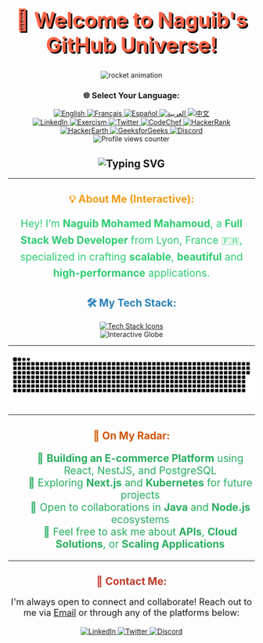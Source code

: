 <h1 align="center" style="font-weight: bold; color: #ff6347; font-size: 3em; text-shadow: 3px 3px #000;">🚀 Welcome to Naguib's GitHub Universe!</h1>

<div id="header" align="center">
  <!-- Rocket animation -->
  <img src="https://media.giphy.com/media/3oKIPnAiaMCws8nOsE/giphy.gif" width="200" alt="rocket animation" />
  
  <!-- Language Buttons -->
  <h3 align="center">🌐 Select Your Language:</h3>
  <div id="language-buttons" align="center">
    <a href="README.md">
      <img src="https://img.shields.io/badge/🇬🇧-English-blue" alt="English" />
    </a>
    <a href="README.fr.md">
      <img src="https://img.shields.io/badge/🇫🇷-Français-blue" alt="Français" />
    </a>
    <a href="README.es.md">
      <img src="https://img.shields.io/badge/🇪🇸-Español-yellow" alt="Español" />
    </a>
    <a href="README.ar.md">
      <img src="https://img.shields.io/badge/🇸🇦-العربية-green" alt="العربية" />
    </a>
    <a href="README.zh.md">
      <img src="https://img.shields.io/badge/🇨🇳-中文-red" alt="中文" />
    </a>
  </div>

  <!-- Social Media Badges -->
  <div id="badges" align="center">
    <a href="https://www.linkedin.com/in/naguib-med/" target="_blank">
      <img src="https://img.shields.io/badge/LinkedIn-0077B5?style=for-the-badge&logo=linkedin&logoColor=white" alt="LinkedIn" />
    </a>
    <a href="https://exercism.org/profiles/Naguib/" target="_blank">
      <img src="https://d24y9kuxp2d7l2.cloudfront.net/assets/icons/exercism-with-logo-black-b427c06c6a068ba9f391734115e4d22dfa876d1d.svg" alt="Exercism" />
    </a>
    <a href="https://twitter.com/NaguibMohamed11" target="_blank">
      <img src="https://img.shields.io/badge/Twitter-1DA1F2?style=for-the-badge&logo=twitter&logoColor=white" alt="Twitter" />
    </a>
    <a href="https://www.codechef.com/users/naguibmed" target="_blank">
      <img src="https://img.shields.io/badge/CodeChef-5B4638?style=for-the-badge&logo=codechef&logoColor=white" alt="CodeChef" />
    </a>
    <a href="https://www.hackerrank.com/moma_naguib" target="_blank">
      <img src="https://img.shields.io/badge/HackerRank-2EC866?style=for-the-badge&logo=hackerrank&logoColor=white" alt="HackerRank" />
    </a>
    <a href="https://www.hackerearth.com/@moma.naguib" target="_blank">
      <img src="https://img.shields.io/badge/HackerEarth-323754?style=for-the-badge&logo=hackerearth&logoColor=white" alt="HackerEarth" />
    </a>
    <a href="https://auth.geeksforgeeks.org/user/momanaf7ug/" target="_blank">
      <img src="https://img.shields.io/badge/GeeksforGeeks-0F9D58?style=for-the-badge&logo=geeksforgeeks&logoColor=white" alt="GeeksforGeeks" />
    </a>
    <a href="Buigan#0001">
      <img src="https://img.shields.io/badge/Discord-7289DA?style=for-the-badge&logo=discord&logoColor=white" alt="Discord" />
    </a>
  </div>
  
  <!-- Profile View Counter -->
  <img src="https://komarev.com/ghpvc/?username=naguib-med&style=flat-square&color=blue" alt="Profile views counter" />
  
  <!-- Custom Welcome Animation -->
  <h2 align="center">
    <img src="https://readme-typing-svg.herokuapp.com?font=Monoton&size=24&duration=5000&color=F75C7E&center=true&vCenter=true&lines=Welcome+to+My+Creative+Hub!" alt="Typing SVG" />
  </h2>
</div>

---

<h2 align="center" style="color: #f39c12;">💡 About Me (Interactive):</h2>

<p align="center" style="font-size: 1.5em; color: #2ecc71; line-height: 1.6;">
  Hey! I’m <strong>Naguib Mohamed Mahamoud</strong>, a <strong>Full Stack Web Developer</strong> from Lyon, France 🇫🇷, specialized in crafting <strong>scalable</strong>, <strong>beautiful</strong> and <strong>high-performance</strong> applications.
</p>

<h2 align="center" style="color: #2980b9;">🛠️ My Tech Stack:</h2>

<!-- Skill Icons with Animation Effect -->
<div align="center">
  <a href="https://skillicons.dev" target="_blank">
    <img src="https://skillicons.dev/icons?i=html,css,js,ts,nodejs,react,nestjs,express,spring,java,python,aws,git,kubernetes,postgresql&theme=dark" alt="Tech Stack Icons" />
  </a>
</div>

<!-- Dynamic 3D Globe for Global Collaboration -->
<div align="center">
  <img src="https://raw.githubusercontent.com/naguib-med/naguib-med/main/3d-globe.svg" width="400" height="400" alt="Interactive Globe" />
</div>

---

<div align="center">
  <!-- Dynamic Contribution Graph (Snake Animation) -->
  <img src="https://raw.githubusercontent.com/naguib-med/naguib-med/output/github-contribution-grid-snake-dark.svg" alt="Snake Contribution Animation" />
</div>

---

<h2 align="center" style="color: #d35400;">🚀 On My Radar:</h2>

<div align="center">
  <!-- 3D-Visualizations of Projects I'm Currently Working On -->
  <ul style="list-style-type: none; font-size: 1.5em; color: #27ae60;">
    <li>🔭 <strong>Building an E-commerce Platform</strong> using React, NestJS, and PostgreSQL</li>
    <li>🚀 Exploring <strong>Next.js</strong> and <strong>Kubernetes</strong> for future projects</li>
    <li>🤝 Open to collaborations in <strong>Java</strong> and <strong>Node.js</strong> ecosystems</li>
    <li>💬 Feel free to ask me about <strong>APIs</strong>, <strong>Cloud Solutions</strong>, or <strong>Scaling Applications</strong></li>
  </ul>
</div>

---

<h2 align="center" style="color: #c0392b;">🎯 Contact Me:</h2>

<div align="center">
  <!-- Contact Form or Interactive Email CTA -->
  <p style="font-size: 1.3em;">I'm always open to connect and collaborate! Reach out to me via <a href="mailto:moma.naguib@gmail.com">Email</a> or through any of the platforms below:</p>
  
  <!-- Social Icons -->
  <a href="https://www.linkedin.com/in/naguib-mohamed-mahamoud-3baa96177/">
    <img src="https://img.shields.io/badge/-LinkedIn-blue?style=flat-square&logo=Linkedin&logoColor=white" alt="LinkedIn" />
  </a>
  <a href="https://twitter.com/NaguibMohamed11">
    <img src="https://img.shields.io/badge/-Twitter-1DA1F2?style=flat-square&logo=Twitter&logoColor=white" alt="Twitter" />
  </a>
  <a href="buigan">
    <img src="https://img.shields.io/badge/-Discord-7289DA?style=flat-square&logo=Discord&logoColor=white" alt="Discord" />
  </a>
</div>

